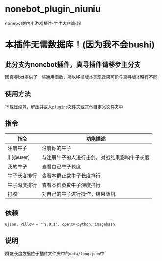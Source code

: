 # nonebot_plugin_niuniu
nonebot群内小游戏插件-牛牛大作战(误

# 本插件无需数据库！(因为我不会bushi)

## 此分支为nonebot插件，真寻插件请移步主分支

因真寻bot提供了一些通用函数，所以移植版本实现效果可能与真寻版本略有不同

## 使用方法
下载压缩包，解压并放入`plugins`文件夹或其他自定义文件夹中

## 指令
|指令|功能描述|
|---|---|
|注册牛子|注册你的牛子|
|jj [@user]|与注册牛子的人进行击剑，对战结果影响牛子长度|
|我的牛子|查看自己牛子长度|
|牛子长度排行|查看本群正数牛子长度排行|
|牛子深度排行|查看本群负数牛子深度排行|
|打胶|对自己的牛子进行操作，结果随机|

## 依赖

```
ujson, Pillow = "^9.0.1", opencv-python, imagehash
```

## 说明
群友长度数据位于插件文件夹中的`data/long.json`中
